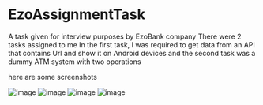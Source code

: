 # EzoAssignmentTask
A task given for interview purposes by EzoBank company
There were 2 tasks assigned to me
In the first task, I was required to get data from an API that contains Url and show it on Android devices
and the second task was a dummy ATM system with two operations 

here are some screenshots

![image](https://github.com/tarique16/EzoAssignmentTask/assets/71311820/853510ab-8ca8-41d9-911e-e76f48bc62bd)
![image](https://github.com/tarique16/EzoAssignmentTask/assets/71311820/d7c3ec48-a5e5-4dc6-b674-8338c78806a5)
![image](https://github.com/tarique16/EzoAssignmentTask/assets/71311820/fa1f1dfc-970e-448e-a167-7cde38aff882)
![image](https://github.com/tarique16/EzoAssignmentTask/assets/71311820/1ef81142-614b-4820-a344-8852f85d75b7)



